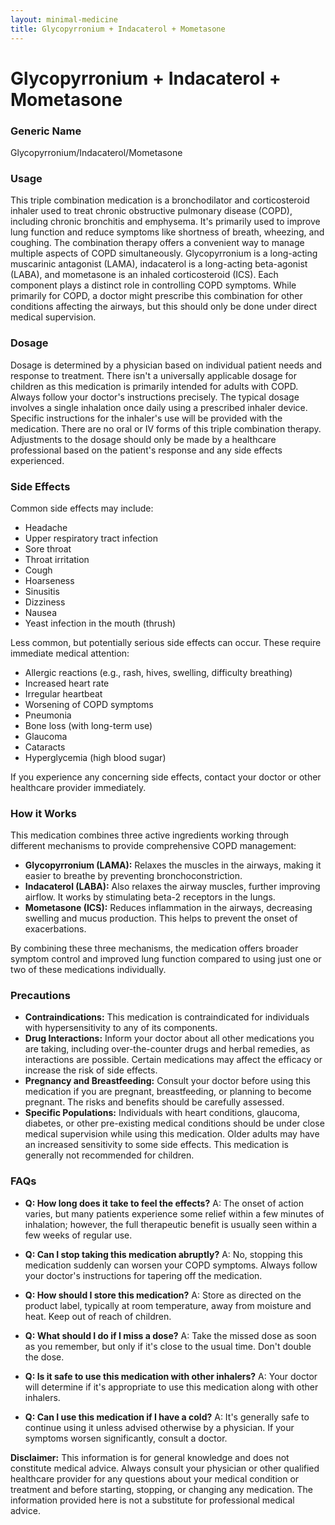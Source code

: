 ```yaml
---
layout: minimal-medicine
title: Glycopyrronium + Indacaterol + Mometasone
---
```


# Glycopyrronium + Indacaterol + Mometasone
### Generic Name
Glycopyrronium/Indacaterol/Mometasone

### Usage

This triple combination medication is a bronchodilator and corticosteroid inhaler used to treat chronic obstructive pulmonary disease (COPD), including chronic bronchitis and emphysema.  It's primarily used to improve lung function and reduce symptoms like shortness of breath, wheezing, and coughing.  The combination therapy offers a convenient way to manage multiple aspects of COPD simultaneously.  Glycopyrronium is a long-acting muscarinic antagonist (LAMA), indacaterol is a long-acting beta-agonist (LABA), and mometasone is an inhaled corticosteroid (ICS). Each component plays a distinct role in controlling COPD symptoms.  While primarily for COPD, a doctor might prescribe this combination for other conditions affecting the airways, but this should only be done under direct medical supervision.

### Dosage

Dosage is determined by a physician based on individual patient needs and response to treatment.  There isn't a universally applicable dosage for children as this medication is primarily intended for adults with COPD.  Always follow your doctor's instructions precisely.  The typical dosage involves a single inhalation once daily using a prescribed inhaler device.   Specific instructions for the inhaler's use will be provided with the medication.  There are no oral or IV forms of this triple combination therapy.  Adjustments to the dosage should only be made by a healthcare professional based on the patient's response and any side effects experienced.

### Side Effects

Common side effects may include:

* Headache
* Upper respiratory tract infection
* Sore throat
* Throat irritation
* Cough
* Hoarseness
* Sinusitis
* Dizziness
* Nausea
* Yeast infection in the mouth (thrush)

Less common, but potentially serious side effects can occur.  These require immediate medical attention:

* Allergic reactions (e.g., rash, hives, swelling, difficulty breathing)
* Increased heart rate
* Irregular heartbeat
* Worsening of COPD symptoms
* Pneumonia
* Bone loss (with long-term use)
* Glaucoma
* Cataracts
* Hyperglycemia (high blood sugar)

If you experience any concerning side effects, contact your doctor or other healthcare provider immediately.


### How it Works

This medication combines three active ingredients working through different mechanisms to provide comprehensive COPD management:

* **Glycopyrronium (LAMA):** Relaxes the muscles in the airways, making it easier to breathe by preventing bronchoconstriction.
* **Indacaterol (LABA):**  Also relaxes the airway muscles, further improving airflow. It works by stimulating beta-2 receptors in the lungs.
* **Mometasone (ICS):** Reduces inflammation in the airways, decreasing swelling and mucus production. This helps to prevent the onset of exacerbations.

By combining these three mechanisms, the medication offers broader symptom control and improved lung function compared to using just one or two of these medications individually.


### Precautions

* **Contraindications:**  This medication is contraindicated for individuals with hypersensitivity to any of its components.
* **Drug Interactions:**  Inform your doctor about all other medications you are taking, including over-the-counter drugs and herbal remedies, as interactions are possible.  Certain medications may affect the efficacy or increase the risk of side effects.
* **Pregnancy and Breastfeeding:**  Consult your doctor before using this medication if you are pregnant, breastfeeding, or planning to become pregnant.  The risks and benefits should be carefully assessed.
* **Specific Populations:**  Individuals with heart conditions, glaucoma, diabetes, or other pre-existing medical conditions should be under close medical supervision while using this medication.  Older adults may have an increased sensitivity to some side effects.  This medication is generally not recommended for children.


### FAQs

* **Q: How long does it take to feel the effects?** A:  The onset of action varies, but many patients experience some relief within a few minutes of inhalation; however, the full therapeutic benefit is usually seen within a few weeks of regular use.

* **Q: Can I stop taking this medication abruptly?** A: No, stopping this medication suddenly can worsen your COPD symptoms. Always follow your doctor's instructions for tapering off the medication.

* **Q: How should I store this medication?** A: Store as directed on the product label, typically at room temperature, away from moisture and heat. Keep out of reach of children.

* **Q: What should I do if I miss a dose?** A: Take the missed dose as soon as you remember, but only if it's close to the usual time. Don't double the dose.

* **Q: Is it safe to use this medication with other inhalers?** A:  Your doctor will determine if it's appropriate to use this medication along with other inhalers.

* **Q:  Can I use this medication if I have a cold?**  A: It's generally safe to continue using it unless advised otherwise by a physician.  If your symptoms worsen significantly, consult a doctor.  


**Disclaimer:** This information is for general knowledge and does not constitute medical advice. Always consult your physician or other qualified healthcare provider for any questions about your medical condition or treatment and before starting, stopping, or changing any medication.  The information provided here is not a substitute for professional medical advice.
